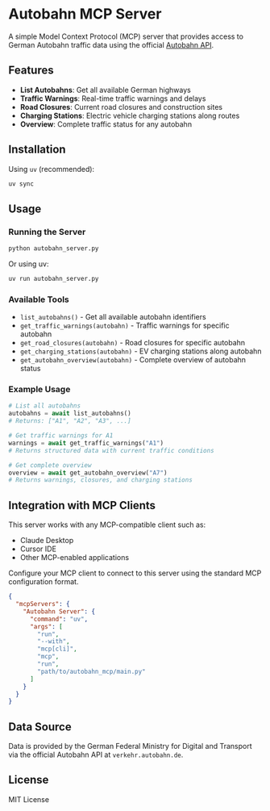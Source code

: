 # Autobahn MCP Server

A simple Model Context Protocol (MCP) server that provides access to German Autobahn traffic data using the official [Autobahn API](https://autobahn.api.bund.dev/).

## Features

- **List Autobahns**: Get all available German highways
- **Traffic Warnings**: Real-time traffic warnings and delays  
- **Road Closures**: Current road closures and construction sites
- **Charging Stations**: Electric vehicle charging stations along routes
- **Overview**: Complete traffic status for any autobahn

## Installation

Using `uv` (recommended):

```bash
uv sync
```

## Usage

### Running the Server

```bash
python autobahn_server.py
```

Or using uv:

```bash
uv run autobahn_server.py
```

### Available Tools

- `list_autobahns()` - Get all available autobahn identifiers
- `get_traffic_warnings(autobahn)` - Traffic warnings for specific autobahn
- `get_road_closures(autobahn)` - Road closures for specific autobahn  
- `get_charging_stations(autobahn)` - EV charging stations along autobahn
- `get_autobahn_overview(autobahn)` - Complete overview of autobahn status

### Example Usage

```python
# List all autobahns
autobahns = await list_autobahns()
# Returns: ["A1", "A2", "A3", ...]

# Get traffic warnings for A1
warnings = await get_traffic_warnings("A1")
# Returns structured data with current traffic conditions

# Get complete overview
overview = await get_autobahn_overview("A7")
# Returns warnings, closures, and charging stations
```

## Integration with MCP Clients

This server works with any MCP-compatible client such as:

- Claude Desktop
- Cursor IDE
- Other MCP-enabled applications

Configure your MCP client to connect to this server using the standard MCP configuration format.

```json
{
  "mcpServers": {
    "Autobahn Server": {
      "command": "uv",
      "args": [
        "run",
        "--with",
        "mcp[cli]",
        "mcp",
        "run",
        "path/to/autobahn_mcp/main.py"
      ]
    }
  }
}
```

## Data Source

Data is provided by the German Federal Ministry for Digital and Transport via the official Autobahn API at `verkehr.autobahn.de`.

## License

MIT License
